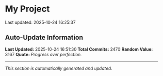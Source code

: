 # My Project


Last updated: 2025-10-24 16:25:37













































































































































































































































































































































































































































































































































































































































































































































































































































































































































































































































































































































































































































































































































































































































































































































































































































































































































































































































































































































































































































































































































































































































































































































































































































































































































































































































































































































































































































































































































































## Auto-Update Information

**Last Updated:** 2025-10-24 16:51:30
**Total Commits:** 2470
**Random Value:** 3167
**Quote:** _Progress over perfection._

---
_This section is automatically generated and updated._